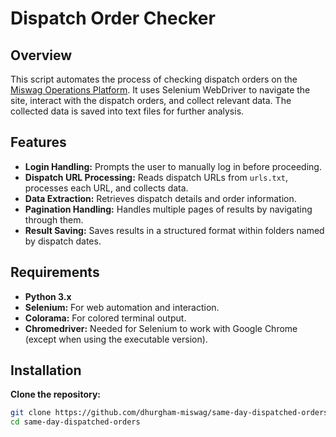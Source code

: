 # Dispatch Order Checker

## Overview

This script automates the process of checking dispatch orders on the [Miswag Operations Platform](https://ops.miswag.co). It uses Selenium WebDriver to navigate the site, interact with the dispatch orders, and collect relevant data. The collected data is saved into text files for further analysis.

## Features

- **Login Handling:** Prompts the user to manually log in before proceeding.
- **Dispatch URL Processing:** Reads dispatch URLs from `urls.txt`, processes each URL, and collects data.
- **Data Extraction:** Retrieves dispatch details and order information.
- **Pagination Handling:** Handles multiple pages of results by navigating through them.
- **Result Saving:** Saves results in a structured format within folders named by dispatch dates.

## Requirements

- **Python 3.x**
- **Selenium:** For web automation and interaction.
- **Colorama:** For colored terminal output.
- **Chromedriver:** Needed for Selenium to work with Google Chrome (except when using the executable version).

## Installation

**Clone the repository:**

   ```bash
   git clone https://github.com/dhurgham-miswag/same-day-dispatched-orders.git
   cd same-day-dispatched-orders

